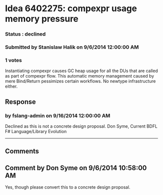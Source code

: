 # Idea 6402275: compexpr usage memory pressure #

### Status : declined

### Submitted by Stanislaw Halik on 9/6/2014 12:00:00 AM

### 1 votes

Instantiating compexpr causes GC heap usage for all the DUs that are called as part of compexpr flow.
This automatic memory management caused by mere Bind/Return pessimizes certain workflows. No newtype infrastructure either.



## Response 
### by fslang-admin on 9/16/2014 12:00:00 AM

Declined as this is not a concrete design proposal.
Don Syme, Current BDFL F# Language/Library Evolution

------------------------
## Comments


## Comment by Don Syme on 9/6/2014 10:58:00 AM
Yes, though please convert this to a concrete design proposal.

